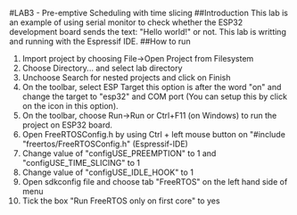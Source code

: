 #LAB3 - Pre-emptive Scheduling with time slicing
##Introduction
This lab is an example of using serial monitor to check whether the ESP32 development board sends the text: "Hello world!" or not.
This lab is writting and running with the Espressif IDE.
##How to run
1. Import project by choosing File->Open Project from Filesystem
2. Choose Directory... and select lab directory
3. Unchoose Search for nested projects and click on Finish
4. On the toolbar, select ESP Target this option is after the word "on" and change the target to "esp32"  and COM port (You can setup this by click on the icon in this option).
5. On the toolbar, choose Run->Run or Ctrl+F11 (on Windows) to run the project on ESP32 board.
6. Open FreeRTOSConfig.h by using Ctrl + left mouse button on "#include "freertos/FreeRTOSConfig.h" (Espressif-IDE)
7. Change value of "configUSE_PREEMPTION" to 1 and "configUSE_TIME_SLICING" to 1
8. Change value of "configUSE_IDLE_HOOK" to 1
9. Open sdkconfig file and choose tab "FreeRTOS" on the left hand side of menu
10. Tick the box "Run FreeRTOS only on first core" to yes